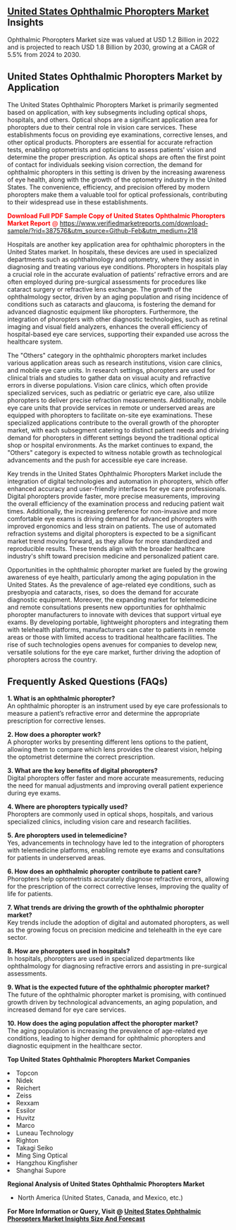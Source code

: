 <h2><a href="https://www.verifiedmarketreports.com/download-sample/?rid=387576&amp;utm_source=Github-Feb&amp;utm_medium=218" target="_blank">United States Ophthalmic Phoropters Market</a> Insights</h2><p>Ophthalmic Phoropters Market size was valued at USD 1.2 Billion in 2022 and is projected to reach USD 1.8 Billion by 2030, growing at a CAGR of 5.5% from 2024 to 2030.</p><p> <h2>United States Ophthalmic Phoropters Market by Application</h2> <p>The United States Ophthalmic Phoropters Market is primarily segmented based on application, with key subsegments including optical shops, hospitals, and others. Optical shops are a significant application area for phoropters due to their central role in vision care services. These establishments focus on providing eye examinations, corrective lenses, and other optical products. Phoropters are essential for accurate refraction tests, enabling optometrists and opticians to assess patients' vision and determine the proper prescription. As optical shops are often the first point of contact for individuals seeking vision correction, the demand for ophthalmic phoropters in this setting is driven by the increasing awareness of eye health, along with the growth of the optometry industry in the United States. The convenience, efficiency, and precision offered by modern phoropters make them a valuable tool for optical professionals, contributing to their widespread use in these establishments. <p><span class=""><span style="color: #ff0000;"><strong>Download Full PDF Sample Copy of United States Ophthalmic Phoropters Market Report</strong> @ </span><a href="https://www.verifiedmarketreports.com/download-sample/?rid=387576&amp;utm_source=Github-Feb&amp;utm_medium=218" target="_blank">https://www.verifiedmarketreports.com/download-sample/?rid=387576&amp;utm_source=Github-Feb&amp;utm_medium=218</a></span></p> <p>Hospitals are another key application area for ophthalmic phoropters in the United States market. In hospitals, these devices are used in specialized departments such as ophthalmology and optometry, where they assist in diagnosing and treating various eye conditions. Phoropters in hospitals play a crucial role in the accurate evaluation of patients’ refractive errors and are often employed during pre-surgical assessments for procedures like cataract surgery or refractive lens exchange. The growth of the ophthalmology sector, driven by an aging population and rising incidence of conditions such as cataracts and glaucoma, is fostering the demand for advanced diagnostic equipment like phoropters. Furthermore, the integration of phoropters with other diagnostic technologies, such as retinal imaging and visual field analyzers, enhances the overall efficiency of hospital-based eye care services, supporting their expanded use across the healthcare system. <p>The "Others" category in the ophthalmic phoropters market includes various application areas such as research institutions, vision care clinics, and mobile eye care units. In research settings, phoropters are used for clinical trials and studies to gather data on visual acuity and refractive errors in diverse populations. Vision care clinics, which often provide specialized services, such as pediatric or geriatric eye care, also utilize phoropters to deliver precise refraction measurements. Additionally, mobile eye care units that provide services in remote or underserved areas are equipped with phoropters to facilitate on-site eye examinations. These specialized applications contribute to the overall growth of the phoropter market, with each subsegment catering to distinct patient needs and driving demand for phoropters in different settings beyond the traditional optical shop or hospital environments. As the market continues to expand, the "Others" category is expected to witness notable growth as technological advancements and the push for accessible eye care increase. <p>Key trends in the United States Ophthalmic Phoropters Market include the integration of digital technologies and automation in phoropters, which offer enhanced accuracy and user-friendly interfaces for eye care professionals. Digital phoropters provide faster, more precise measurements, improving the overall efficiency of the examination process and reducing patient wait times. Additionally, the increasing preference for non-invasive and more comfortable eye exams is driving demand for advanced phoropters with improved ergonomics and less strain on patients. The use of automated refraction systems and digital phoropters is expected to be a significant market trend moving forward, as they allow for more standardized and reproducible results. These trends align with the broader healthcare industry's shift toward precision medicine and personalized patient care. <p>Opportunities in the ophthalmic phoropter market are fueled by the growing awareness of eye health, particularly among the aging population in the United States. As the prevalence of age-related eye conditions, such as presbyopia and cataracts, rises, so does the demand for accurate diagnostic equipment. Moreover, the expanding market for telemedicine and remote consultations presents new opportunities for ophthalmic phoropter manufacturers to innovate with devices that support virtual eye exams. By developing portable, lightweight phoropters and integrating them with telehealth platforms, manufacturers can cater to patients in remote areas or those with limited access to traditional healthcare facilities. The rise of such technologies opens avenues for companies to develop new, versatile solutions for the eye care market, further driving the adoption of phoropters across the country. <h2>Frequently Asked Questions (FAQs)</h2> <p><strong>1. What is an ophthalmic phoropter?</strong><br>An ophthalmic phoropter is an instrument used by eye care professionals to measure a patient’s refractive error and determine the appropriate prescription for corrective lenses.</p> <p><strong>2. How does a phoropter work?</strong><br>A phoropter works by presenting different lens options to the patient, allowing them to compare which lens provides the clearest vision, helping the optometrist determine the correct prescription.</p> <p><strong>3. What are the key benefits of digital phoropters?</strong><br>Digital phoropters offer faster and more accurate measurements, reducing the need for manual adjustments and improving overall patient experience during eye exams.</p> <p><strong>4. Where are phoropters typically used?</strong><br>Phoropters are commonly used in optical shops, hospitals, and various specialized clinics, including vision care and research facilities.</p> <p><strong>5. Are phoropters used in telemedicine?</strong><br>Yes, advancements in technology have led to the integration of phoropters with telemedicine platforms, enabling remote eye exams and consultations for patients in underserved areas.</p> <p><strong>6. How does an ophthalmic phoropter contribute to patient care?</strong><br>Phoropters help optometrists accurately diagnose refractive errors, allowing for the prescription of the correct corrective lenses, improving the quality of life for patients.</p> <p><strong>7. What trends are driving the growth of the ophthalmic phoropter market?</strong><br>Key trends include the adoption of digital and automated phoropters, as well as the growing focus on precision medicine and telehealth in the eye care sector.</p> <p><strong>8. How are phoropters used in hospitals?</strong><br>In hospitals, phoropters are used in specialized departments like ophthalmology for diagnosing refractive errors and assisting in pre-surgical assessments.</p> <p><strong>9. What is the expected future of the ophthalmic phoropter market?</strong><br>The future of the ophthalmic phoropter market is promising, with continued growth driven by technological advancements, an aging population, and increased demand for eye care services.</p> <p><strong>10. How does the aging population affect the phoropter market?</strong><br>The aging population is increasing the prevalence of age-related eye conditions, leading to higher demand for ophthalmic phoropters and diagnostic equipment in the healthcare sector.</p> </p><p><strong>Top United States Ophthalmic Phoropters Market Companies</strong></p><div data-test-id=""><p><li>Topcon</li><li> Nidek</li><li> Reichert</li><li> Zeiss</li><li> Rexxam</li><li> Essilor</li><li> Huvitz</li><li> Marco</li><li> Luneau Technology</li><li> Righton</li><li> Takagi Seiko</li><li> Ming Sing Optical</li><li> Hangzhou Kingfisher</li><li> Shanghai Supore</li></p><div><strong>Regional Analysis of&nbsp;United States Ophthalmic Phoropters Market</strong></div><ul><li dir="ltr"><p dir="ltr">North America&nbsp;(United States, Canada, and Mexico, etc.)</p></li></ul><p><strong>For More Information or Query, Visit @&nbsp;</strong><strong><a href="https://www.verifiedmarketreports.com/product/ophthalmic-phoropters-market/?utm_source=Github-Feb&amp;utm_medium=218" target="_blank">United States Ophthalmic Phoropters Market Insights Size And Forecast</a></strong></p></div>
